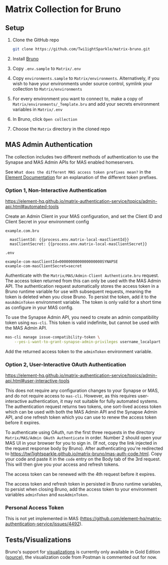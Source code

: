 # Matrix Collection for Bruno

## Setup

1. Clone the GitHub repo

    ```bash
    git clone https://github.com/Twi1ightSparkle/matrix-bruno.git
    ```

1. Install [Bruno](https://www.usebruno.com/)
1. Copy `.env.sample` to `Matrix/.env`
1. Copy `environments.sample` to `Matrix/environments`. Alternatively, if you
    wish to have your environments under source control, symlink your collection
    to `Matrix/environments`
1. For every environment you want to connect to, make a copy of
    `Matrix/environments/_Template.bru` and add your secrets environment
    variables in `Matrix/.env`
1. In Bruno, click `Open collection`
1. Choose the `Matrix` directory in the cloned repo

## MAS Admin Authentication

The collection includes two different methods of authentication to use the
Synapse and MAS Admin APIs for MAS enabled homeservers.

See `What does the different MAS access token prefixes mean?` in the
[Element Documentation](https://docs.element.io/latest/element-support/frequently-asked-questions/#element-general)
for an explanation of the different token prefixes.

### Option 1, Non-Interactive Authentication

<https://element-hq.github.io/matrix-authentication-service/topics/admin-api.html#automated-tools>

Create an Admin Client in your MAS configuration, and set the Client ID and
Client Secret in your environment config

`example.com.bru`

```plaintext
  masClientId: {{process.env.matrix-local-masClientId}}
  masClientSecret: {{process.env.matrix-local-masClientSecret}}
```

`.env`

```plaintext
example-com-masClientId=0000000000000000000SYNAPSE
example-com-masClientSecret=secret
```

Authenticate with the `Matrix/MAS/Admin-Client Authenticate.bru` request. The
access token returned from this can only be used with the MAS Admin API. The
authentication request automatically stores the access token in a Bruno runtime
variable for use with subsequent requests, meaning the token is deleted when you
close Bruno. To persist the token, add it to the `masAdminToken` environment
variable. The token is only valid for a short time as configure in your MAS
config.

To use the Synapse Admin API, you need to create an admin compatibility token
using `mas-cli`. This token is valid indefinite, but cannot be used with the MAS
Admin API.

```bash
mas-cli manage issue-compatibility-token \
    --yes-i-want-to-grant-synapse-admin-privileges username_localpart
```

Add the returned access token to the `adminToken` environment variable.

### Option 2, User-Interactive OAuth Authentication

<https://element-hq.github.io/matrix-authentication-service/topics/admin-api.html#user-interactive-tools>

This does not require any configuration changes to your Synapse or MAS, and do
not require access to `mas-cli`. However, as this requires user-interactive
authentication, it may not suitable for fully automated systems. The
authentication request returns two tokens, one sort-lived access token which can
be used with both the MAS Admin API and the Synapse Admin API, and one refresh
token which you can use to renew the access token before it expires.

To authenticate using OAuth, run the first three requests in the directory
`Matrix/MAS/Admin OAuth Authenticate` in order. Number 2 should open your MAS UI
in your browser for you to sign in. (If not, copy the link injected in the
request response body by Bruno). After authenticating you're redirected to
<https://twi1ightsparkle.github.io/matrix-bruno/mas-auth-code.html>. Copy your
code and paste it in the `code` entry on the Body tab of the 3rd request. This
will then give you your access and refresh tokens.

The access token can be renewed with the 4th request before it expires.

The access token and refresh token in persisted in Bruno runtime variables, to
persist when closing Bruno, add the access token to your environment variables
`adminToken` and `masAdminToken`.

### Personal Access Token

This is not yet implemented in MAS
(<https://github.com/element-hq/matrix-authentication-service/issues/4492>).

## Tests/Visualizations

Bruno's support for
[visualizations](https://learning.postman.com/docs/sending-requests/response-data/visualizer/)
is currently only available in Gold Edition
([source](https://github.com/usebruno/bruno/issues/2633#issuecomment-2408801159)),
the visualization code from Postman is commented out for now.
